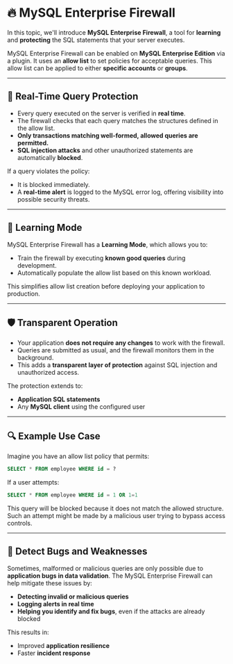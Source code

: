 # 🔥 MySQL Enterprise Firewall

In this topic, we'll introduce **MySQL Enterprise Firewall**, a tool for **learning** and **protecting** the SQL statements that your server executes.

MySQL Enterprise Firewall can be enabled on **MySQL Enterprise Edition** via a plugin. It uses an **allow list** to set policies for acceptable queries. This allow list can be applied to either **specific accounts** or **groups**.

---

## 🚧 Real-Time Query Protection

- Every query executed on the server is verified in **real time**.
- The firewall checks that each query matches the structures defined in the allow list.
- **Only transactions matching well-formed, allowed queries are permitted.**
- **SQL injection attacks** and other unauthorized statements are automatically **blocked**.

If a query violates the policy:

- It is blocked immediately.
- A **real-time alert** is logged to the MySQL error log, offering visibility into possible security threats.

---

## 🧠 Learning Mode

MySQL Enterprise Firewall has a **Learning Mode**, which allows you to:

- Train the firewall by executing **known good queries** during development.
- Automatically populate the allow list based on this known workload.

This simplifies allow list creation before deploying your application to production.

---

## 🛡️ Transparent Operation

- Your application **does not require any changes** to work with the firewall.
- Queries are submitted as usual, and the firewall monitors them in the background.
- This adds a **transparent layer of protection** against SQL injection and unauthorized access.

The protection extends to:

- **Application SQL statements**
- Any **MySQL client** using the configured user

---

## 🔍 Example Use Case

Imagine you have an allow list policy that permits:

```sql
SELECT * FROM employee WHERE id = ?
```

If a user attempts:

```sql
SELECT * FROM employee WHERE id = 1 OR 1=1
```

This query will be blocked because it does not match the allowed structure.
Such an attempt might be made by a malicious user trying to bypass access controls.

---

## 🧪 Detect Bugs and Weaknesses

Sometimes, malformed or malicious queries are only possible due to **application bugs in data validation**. The MySQL Enterprise Firewall can help mitigate these issues by:

- **Detecting invalid or malicious queries**
- **Logging alerts in real time**
- **Helping you identify and fix bugs**, even if the attacks are already blocked

This results in:

- Improved **application resilience**
- Faster **incident response**

